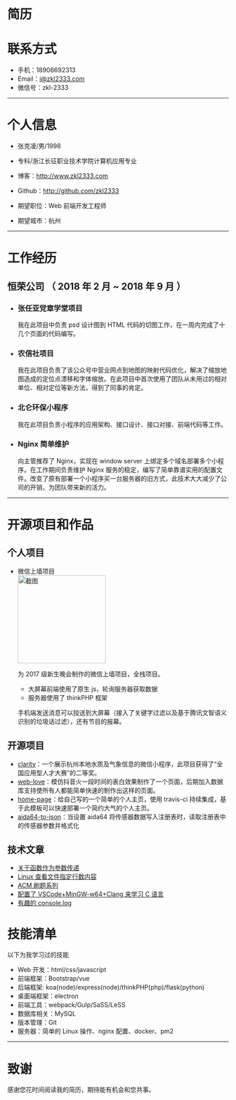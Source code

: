 # 简历

# 联系方式

-   手机：18906692313
-   Email：i@zkl2333.com
-   微信号：zkl-2333

---

# 个人信息

-   张克凌/男/1998
-   专科/浙江长征职业技术学院计算机应用专业
-   博客：http://www.zkl2333.com
-   Github：http://github.com/zkl2333

-   期望职位：Web 前端开发工程师
-   期望城市：杭州

---

# 工作经历

## 恒荣公司 （ 2018 年 2 月 ~ 2018 年 9 月 ）

-   ### 张任亚党章学堂项目

    我在此项目中负责 psd 设计图到 HTML 代码的切图工作，在一周内完成了十几个页面的代码编写。

-   ### 农信社项目

    我在此项目负责了该公众号中营业网点到地图的映射代码优化，解决了缩放地图造成的定位点漂移和字体缩放。在此项目中首次使用了团队从未用过的相对单位、相对定位等新方法，得到了同事的肯定。

-   ### 北仑环保小程序

    我在此项目负责小程序的应用架构、接口设计、接口对接、前端代码等工作。

-   ### Nginx 简单维护

    向主管推荐了 Nginx，实现在 window server 上绑定多个域名部署多个小程序。在工作期间负责维护 Nginx 服务的稳定，编写了简单靠谱实用的配置文件。改变了原有部署一个小程序买一台服务器的旧方式，此技术大大减少了公司的开销，为团队带来新的活力。

---

# 开源项目和作品

## 个人项目

-   微信上墙项目
    <img src="https://s2.ax1x.com/2019/10/18/Ke8ilR.md.jpg" height="200" alt="截图" style="display: block"/>

    为 2017 级新生晚会制作的微信上墙项目，全栈项目。

    -   大屏幕前端使用了原生 js，轮询服务器获取数据
    -   服务器使用了 thinkPHP 框架

    手机端发送消息可以投送到大屏幕（接入了关键字过滤以及基于腾讯文智语义识别的垃圾话过滤），还有节目的报幕。

## 开源项目

-   [clarity](https://github.com/zkl2333/wxapp-clarity)：一个展示杭州本地水质及气象信息的微信小程序，此项目获得了“全国应用型人才大赛”的二等奖。
-   [web-love](https://github.com/zkl2333/web-love)：模仿抖音火一段时间的表白效果制作了一个页面，后期加入数据库支持使所有人都能简单快速的制作出这样的页面。
-   [home-page](https://github.com/zkl2333/home-page)：给自己写的一个简单的个人主页，使用 travis-ci 持续集成，基于此模板可以快速部署一个简约大气的个人主页。
-   [aida64-to-json](https://github.com/zkl2333/aida64-to-json)：当设置 aida64 将传感器数据写入注册表时，读取注册表中的传感器参数并格式化

## 技术文章

-   [关于函数作为参数传递](https://www.zkl2333.com/1987.html)
-   [Linux 查看文件指定行数内容](https://www.zkl2333.com/1997.html)
-   [ACM 刷题系列](https://www.zkl2333.com/tag/acm/)
-   [配置了 VSCode+MinGW-w64+Clang 来学习 C 语言](https://www.zkl2333.com/1884.html)
-   [有趣的 console.log](https://www.zkl2333.com/1345.html)

# 技能清单

以下为我学习过的技能

-   Web 开发：html/css/javascript
-   前端框架：Bootstrap/vue
-   后端框架: koa(node)/express(node)/thinkPHP(php)/flask(python)
-   桌面端框架：electron
-   前端工具：webpack/Gulp/SaSS/LeSS
-   数据库相关：MySQL
-   版本管理：Git
-   服务器：简单的 Linux 操作、nginx 配置、docker、pm2

---

# 致谢

感谢您花时间阅读我的简历，期待能有机会和您共事。
